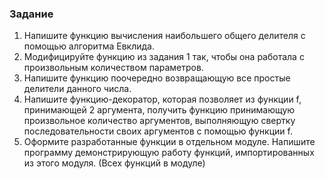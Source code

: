 ### Задание
1. Напишите функцию вычисления наибольшего общего делителя с помощью алгоритма Евклида.
2. Модифицируйте функцию из задания 1 так, чтобы она работала с произвольным количеством параметров.
3. Напишите функцию поочередно возвращающую все простые делители данного числа.
4. Напишите функцию-декоратор, которая позволяет из функции f, принимающей 2 аргумента, получить функцию принимающую произвольное количество аргументов, выполняющую свертку последовательности своих аргументов с помощью функции f.
5. Оформите разработанные функции в отдельном модуле. Напишите программу демонстрирующую работу функций, импортированных из этого модуля. (Всех функций в модуле)
